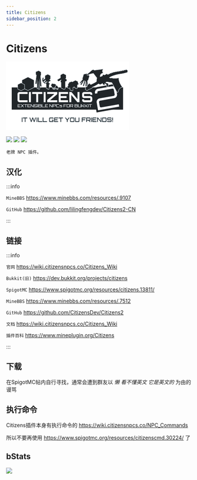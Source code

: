 ```yaml
---
title: Citizens
sidebar_position: 2
---
```


# Citizens

![](_images/Citizens/Citizens-1.png)

[![](https://img.shields.io/github/forks/CitizensDev/Citizens2?style=flat)](https://github.com/CitizensDev/Citizens2)
[![](https://img.shields.io/github/stars/CitizensDev/Citizens2?style=flat)](https://github.com/CitizensDev/Citizens2)
[![](https://img.shields.io/github/license/CitizensDev/Citizens2)](https://github.com/CitizensDev/Citizens2/blob/master/LICENSE)

```text
老牌 NPC 插件。
```

## 汉化

:::info

`MineBBS` https://www.minebbs.com/resources/.9107

`GitHub` https://github.com/lilingfengdev/Citizens2-CN

:::

## 链接

:::info

`官网` https://wiki.citizensnpcs.co/Citizens_Wiki

`Bukkit(旧)` https://dev.bukkit.org/projects/citizens

`SpigotMC` https://www.spigotmc.org/resources/citizens.13811/

`MineBBS` https://www.minebbs.com/resources/.7512

`GitHub` https://github.com/CitizensDev/Citizens2

`文档` https://wiki.citizensnpcs.co/Citizens_Wiki

`插件百科` https://www.mineplugin.org/Citizens

:::

## 下载

在SpigotMC帖内自行寻找，通常会遭到群友以 *懒* *看不懂英文* *它是英文的* 为由的谩骂

## 执行命令

Citizens插件本身有执行命令的 https://wiki.citizensnpcs.co/NPC_Commands

所以不要再使用 https://www.spigotmc.org/resources/citizenscmd.30224/ 了

## bStats

[![](https://bstats.org/signatures/bukkit/Citizens.svg)](https://bstats.org/plugin/bukkit/Citizens/2463)
